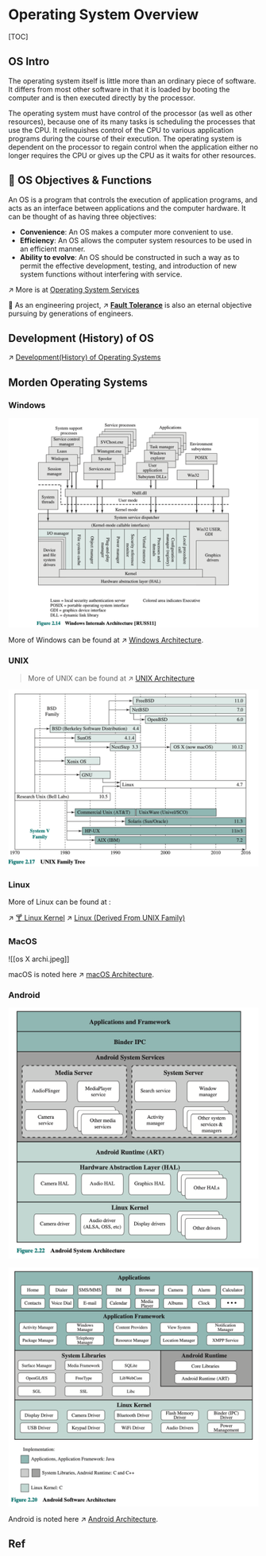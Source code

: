 # Operating System Overview

[TOC]



## OS Intro
The operating system itself is little more than an ordinary piece of software. It differs from most other software in that it is loaded by booting the computer and is then executed directly by the processor. 

The operating system must have control of the processor (as well as other resources), because one of its many tasks is scheduling the processes that use the CPU. It relinquishes control of the CPU to various application programs during the course of their execution. The operating system is dependent on the processor to regain control when the application either no longer requires the CPU or gives up the CPU as it waits for other resources.



## 🥅 OS Objectives & Functions
An OS is a program that controls the execution of application programs, and acts as an interface between applications and the computer hardware. It can be thought of as having three objectives:

- **Convenience**: An OS makes a computer more convenient to use.  
- **Efficiency**: An OS allows the computer system resources to be used in an efficient manner.
- **Ability to evolve**: An OS should be constructed in such a way as to permit the effective development, testing, and introduction of new system functions without interfering with service.

↗ More is at [Operating System Services](Operating%20System%20Services.md)

🤔 As an engineering project, ↗ **[Fault Tolerance](Fault%20Tolerance.md)** is also an eternal objective pursuing by generations of engineers.



## Development (History) of OS
↗ [Development(History) of Operating Systems](Development(History)%20of%20Operating%20Systems.md)



## Morden Operating Systems
### Windows
![](../../../../../Assets/Pics/Screenshot%202023-03-02%20at%208.35.31%20PM.png)

More of Windows can be found at ↗ [Windows Architecture](../../../🥷🏼%20Operating%20System%20(Tech)/Windows/📌%20Windows%20Basics/Windows%20Architecture.md).


### UNIX
> More of UNIX can be found at ↗ [UNIX Architecture](../../../🥷🏼%20Operating%20System%20(Tech)/UNIX%20Family/📌%20UNIX%20Basics/UNIX%20Architecture.md)

![](../../../../../Assets/Pics/Screenshot%202023-03-02%20at%2010.06.15%20PM.png)


### Linux
More of Linux can be found at :

↗ [🍸 Linux Kernel](../../../🥷🏼%20Operating%20System%20(Tech)/Linux%20(Derived%20From%20UNIX%20Family)/🔩%20Linux%20Kernel/🍸%20Linux%20Kernel.md)
↗ [Linux (Derived From UNIX Family)](../../../🥷🏼%20Operating%20System%20(Tech)/Linux%20(Derived%20From%20UNIX%20Family)/Linux%20(Derived%20From%20UNIX%20Family).md)


### MacOS
![[os X archi.jpeg]]

macOS is noted here ↗ [macOS Architecture](../../../🥷🏼%20Operating%20System%20(Tech)/Apple/macOS%20(Derived%20From%20UNIX%20Family)/📌%20macOS%20Basics/macOS%20Architecture.md).


### Android
![](../../../../../Assets/Pics/Screenshot%202023-03-02%20at%2010.01.30%20PM.png)

![](../../../../../Assets/Pics/Screenshot%202023-03-02%20at%2010.05.49%20PM.png)


Android is noted here ↗ [Android Architecture](../../../🥷🏼%20Operating%20System%20(Tech)/Android/Android%20Architecture/Android%20Architecture.md).



## Ref
[History of UNIX]: https://en.wikipedia.org/wiki/History_of_Unix
[操作系统原理——第2章 操作系统概述]: https://blog.csdn.net/tangkcc/article/details/114852154
